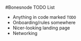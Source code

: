 #Bonesnode TODO List
- Anything in code marked `TODO`
- Onboarding/rules somewhere
- Nicer-looking landing page
- Networking